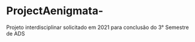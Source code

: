 # ProjectAenigmata-
Projeto interdisciplinar solicitado em 2021 para conclusão do 3° Semestre de ADS
